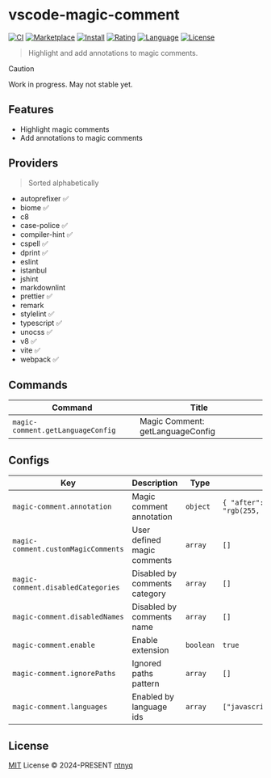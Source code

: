 # vscode-magic-comment

[![CI](https://github.com/ntnyq/vscode-magic-comment/workflows/CI/badge.svg)](https://github.com/ntnyq/vscode-magic-comment/actions)
[![Marketplace](https://img.shields.io/github/v/release/ntnyq/vscode-magic-comment?include_prereleases&label=Visual%20Studio%20Marketplace)](https://marketplace.visualstudio.com/items?itemName=ntnyq.vscode-magic-comment)
[![Install](https://img.shields.io/visual-studio-marketplace/i/ntnyq.vscode-magic-comment)](https://marketplace.visualstudio.com/items?itemName=ntnyq.vscode-magic-comment)
[![Rating](https://img.shields.io/visual-studio-marketplace/r/ntnyq.vscode-magic-comment)](https://marketplace.visualstudio.com/items?itemName=ntnyq.vscode-magic-comment)
[![Language](https://img.shields.io/github/languages/top/ntnyq/vscode-magic-comment)](https://github.com/ntnyq/vscode-magic-comment)
[![License](https://img.shields.io/github/license/ntnyq/vscode-magic-comment)](https://github.com/ntnyq/vscode-magic-comment/blob/main/LICENSE)

> Highlight and add annotations to magic comments.

> [!CAUTION]
> Work in progress. May not stable yet.

## Features

- Highlight magic comments
- Add annotations to magic comments

## Providers

> Sorted alphabetically

- autoprefixer ✅
- biome ✅
- c8
- case-police ✅
- compiler-hint ✅
- cspell ✅
- dprint ✅
- eslint
- istanbul
- jshint
- markdownlint
- prettier ✅
- remark
- stylelint ✅
- typescript ✅
- unocss ✅
- v8 ✅
- vite ✅
- webpack ✅

## Commands

<!-- commands -->

| Command                           | Title                            |
| --------------------------------- | -------------------------------- |
| `magic-comment.getLanguageConfig` | Magic Comment: getLanguageConfig |

<!-- commands -->

## Configs

<!-- configs -->

| Key                                 | Description                   | Type      | Default                                                                                       |
| ----------------------------------- | ----------------------------- | --------- | --------------------------------------------------------------------------------------------- |
| `magic-comment.annotation`          | Magic comment annotation      | `object`  | `{ "after": { "contentText": "🚀", "margin": "0 0 0 0.5em" }, "color": "rgb(255, 189, 42)" }` |
| `magic-comment.customMagicComments` | User defined magic comments   | `array`   | `[]`                                                                                          |
| `magic-comment.disabledCategories`  | Disabled by comments category | `array`   | `[]`                                                                                          |
| `magic-comment.disabledNames`       | Disabled by comments name     | `array`   | `[]`                                                                                          |
| `magic-comment.enable`              | Enable extension              | `boolean` | `true`                                                                                        |
| `magic-comment.ignorePaths`         | Ignored paths pattern         | `array`   | `[]`                                                                                          |
| `magic-comment.languages`           | Enabled by language ids       | `array`   | `["javascript","javascriptreact","markdown","typescript","typescriptreact"]`                  |

<!-- configs -->

## License

[MIT](./LICENSE) License © 2024-PRESENT [ntnyq](https://github.com/ntnyq)
